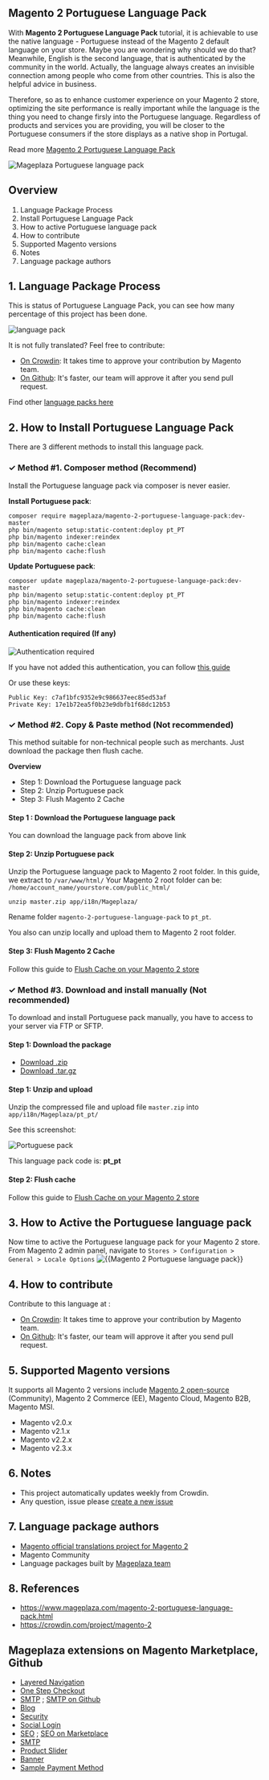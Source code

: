 ## Magento 2 Portuguese Language Pack

With **Magento 2 Portuguese Language Pack** tutorial, it is achievable to use the native language - Portuguese instead of the Magento 2 default language on your store. Maybe you are wondering why should we do that? Meanwhile, English is the second language, that is authenticated by the community in the world. Actually, the language always creates an invisible connection among people who come from other countries. This is also the helpful advice in business.

Therefore, so as to enhance customer experience on your Magento 2 store, optimizing the site performance is really important while the language is the thing you need to change firsly into the Portuguese language. Regardless of products and services you are providing, you will be closer to the Portuguese consumers if the store displays as a native shop in Portugal.

Read more [Magento 2 Portuguese Language Pack](https://www.mageplaza.com/magento-2-portuguese-language-pack.html)

![Mageplaza Portuguese language pack](https://cdn3.mageplaza.com/media/general/qjWPj1W.png)

## Overview

1. Language Package Process
2. Install Portuguese Language Pack
3. How to active Portuguese language pack
4. How to contribute
5. Supported Magento versions
6. Notes
7. Language package authors

## 1. Language Package Process

This is status of Portuguese Language Pack, you can see how many percentage of this project has been done.

![language pack](http://progressed.io/bar/75?title=translated)

It is not fully translated? Feel free to contribute:
- [On Crowdin](https://crowdin.com/project/magento-2): It takes time to approve your contribution by Magento team.
- [On Github](https://github.com/mageplaza/magento-2-portuguese-language-pack/blob/master/HOW-TO-CONTRIBUTE.md): It's faster, our team will approve it after you send pull request.


Find other [language packs here](https://www.mageplaza.com/kb/magento-2-language-pack/)

## 2. How to Install Portuguese Language Pack

There are 3 different methods to install this language pack.

### ✓ Method #1. Composer method (Recommend)
Install the Portuguese language pack via composer is never easier.

**Install Portuguese pack**:

```
composer require mageplaza/magento-2-portuguese-language-pack:dev-master
php bin/magento setup:static-content:deploy pt_PT
php bin/magento indexer:reindex
php bin/magento cache:clean
php bin/magento cache:flush

```


**Update  Portuguese pack**:

```
composer update mageplaza/magento-2-portuguese-language-pack:dev-master
php bin/magento setup:static-content:deploy pt_PT
php bin/magento indexer:reindex
php bin/magento cache:clean
php bin/magento cache:flush

```

#### Authentication required (If any)

![Authentication required](https://cdn.mageplaza.com/media/general/dmryiPk.png)

If you have not added this authentication, you can follow [this guide](http://devdocs.magento.com/guides/v2.0/install-gde/prereq/connect-auth.html)

Or use these keys:

```
Public Key: c7af1bfc9352e9c986637eec85ed53af
Private Key: 17e1b72ea5f0b23e9dbfb1f68dc12b53
```



### ✓ Method #2. Copy & Paste method (Not recommended)

This method suitable for non-technical people such as merchants. Just download the package then flush cache.

**Overview**

- Step 1: Download the Portuguese language pack
- Step 2: Unzip Portuguese pack
- Step 3: Flush Magento 2 Cache

#### Step 1 : Download the Portuguese language pack

You can download the language pack from above link

#### Step 2: Unzip Portuguese pack

Unzip the Portuguese language pack to Magento 2 root folder. In this guide, we extract to `/var/www/html/`
Your Magento 2 root folder can be: `/home/account_name/yourstore.com/public_html/`

```
unzip master.zip app/i18n/Mageplaza/
```

Rename folder `magento-2-portuguese-language-pack` to `pt_pt`.


You also can unzip locally and upload them to Magento 2 root folder.

#### Step 3: Flush Magento 2 Cache

Follow this guide to [Flush Cache on your Magento 2 store](https://www.mageplaza.com/kb/how-flush-enable-disable-cache.html)


### ✓ Method #3. Download and install manually (Not recommended)

To download and install Portuguese pack manually, you have to access to your server via FTP or SFTP.

#### Step 1: Download the package

- [Download .zip](https://github.com/mageplaza/magento-2-portuguese-language-pack/archive/master.zip)
- [Download .tar.gz](https://github.com/mageplaza/magento-2-portuguese-language-pack/tarball/master)

#### Step 1: Unzip and upload

Unzip the compressed file and upload file `master.zip` into `app/i18n/Mageplaza/pt_pt/`

See this screenshot:

![Portuguese pack](https://cdn3.mageplaza.com/media/general/language-pack.png)

This language pack code is: **pt_pt**

#### Step 2: Flush cache

Follow this guide to [Flush Cache on your Magento 2 store](https://www.mageplaza.com/kb/how-flush-enable-disable-cache.html)


## 3. How to Active the Portuguese language pack 

Now time to active the Portuguese language pack for your Magento 2 store. From Magento 2 admin panel, navigate to `Stores > Configuration > General > Locale Options`
![{{Magento 2 Portuguese language pack}}](https://cdn.mageplaza.com/media/general/aPSUA0l.png)


## 4. How to contribute

Contribute to this language at :
- [On Crowdin](https://crowdin.com/project/magento-2): It takes time to approve your contribution by Magento team.
- [On Github](https://github.com/mageplaza/magento-2-portuguese-language-pack/blob/master/HOW-TO-CONTRIBUTE.md): It's faster, our team will approve it after you send pull request.


## 5. Supported Magento versions

It supports all Magento 2 versions include [Magento 2 open-source](https://www.mageplaza.com/download-magento/) (Community), Magento 2 Commerce (EE), Magento Cloud, Magento B2B, Magento MSI.


- Magento v2.0.x
- Magento v2.1.x
- Magento v2.2.x
- Magento v2.3.x



## 6. Notes 

- This project automatically updates weekly from Crowdin.
- Any question, issue please [create a new issue](https://github.com/mageplaza/magento-2-portuguese-language-pack/issues/new)

## 7. Language package authors

- [Magento official translations project for Magento 2](https://crowdin.com/project/magento-2)
- Magento Community
- Language packages built by [Mageplaza team](https://www.mageplaza.com/)


## 8. References 

- https://www.mageplaza.com/magento-2-portuguese-language-pack.html
- https://crowdin.com/project/magento-2



## Mageplaza extensions on Magento Marketplace, Github


- [Layered Navigation](https://marketplace.magento.com/mageplaza-layered-navigation-m2.html)
- [One Step Checkout](https://marketplace.magento.com/mageplaza-magento-2-one-step-checkout-extension.html)
- [SMTP](https://marketplace.magento.com/mageplaza-module-smtp.html) ; [SMTP on Github](https://github.com/mageplaza/magento-2-smtp)
- [Blog](https://github.com/mageplaza/magento-2-blog)
- [Security](https://marketplace.magento.com/mageplaza-module-security.html)
- [Social Login](https://github.com/mageplaza/magento-2-social-login)
- [SEO](https://github.com/mageplaza/magento-2-seo) ; [SEO on Marketplace](https://marketplace.magento.com/mageplaza-magento-2-seo-extension.html)
- [SMTP](https://github.com/mageplaza/magento-2-smtp)
- [Product Slider](https://github.com/mageplaza/magento-2-product-slider)
- [Banner](https://github.com/mageplaza/magento-2-banner-slider)
- [Sample Payment Method](https://github.com/mageplaza/magento-2-sample-payment-method)



